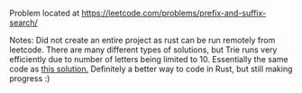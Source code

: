 Problem located at https://leetcode.com/problems/prefix-and-suffix-search/

Notes:
Did not create an entire project as rust can be run remotely from leetcode.
There are many different types of solutions, but Trie runs very efficiently due to number of letters being limited to 10.
Essentially the same code as [this solution.](https://leetcode.com/problems/prefix-and-suffix-search/discuss/144432/Java-Beat-95-just-small-modifications-in-implementing-Trie.)
Definitely a better way to code in Rust, but still making progress :)